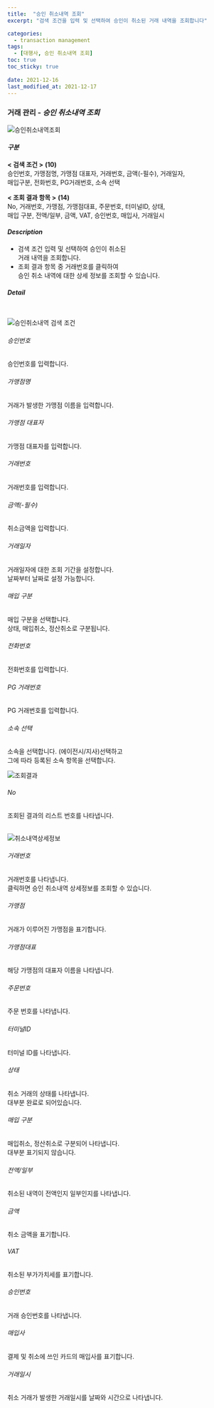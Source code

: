 ```yaml
---
title:  "승인 취소내역 조회"
excerpt: "검색 조건을 입력 및 선택하여 승인이 취소된 거래 내역을 조회합니다"

categories:
  - transaction management
tags:
  - [대행사, 승인 취소내역 조회]
toc: true
toc_sticky: true
 
date: 2021-12-16
last_modified_at: 2021-12-17
---
```

### 거래 관리 - *승인 취소내역 조회*
![승인취소내역조회](https://user-images.githubusercontent.com/95394003/146522512-f4ae0cff-da56-4ec5-b70f-f5badbb828e6.jpeg)

#### *구분* <br>
**< 검색 조건 >** **(10)**
<br>승인번호, 가맹점명, 가맹점 대표자, 거래번호, 금액(-필수), 거래일자,<br>매입구분, 전화번호, PG거래번호, 소속 선택

**< 조회 결과 항목 >** **(14)**
<br>No, 거래번호, 가맹점, 가맹점대표, 주문번호, 터미널ID, 상태,<br>매입 구분, 전액/일부, 금액, VAT, 승인번호, 매입사, 거래일시

#### *Description*
- 검색 조건 입력 및 선택하여 승인이 취소된<br>거래 내역을 조회합니다.
- 조회 결과 항목 중 거래번호를 클릭하여 <br>승인 취소 내역에 대한 상세 정보를 조회할 수 있습니다.

#### *Detail*
<br>

![승인취소내역 검색 조건](https://user-images.githubusercontent.com/95394003/146522696-41b79a05-6b54-4c71-ac24-5c953bafe5cb.jpeg)
###### 승인번호
승인번호를 입력합니다.

###### 가맹점명
거래가 발생한 가맹점 이름을 입력합니다.

###### 가맹점 대표자
가맹점 대표자를 입력합니다.

###### 거래번호
거래번호를 입력합니다.

###### 금액(-필수)
취소금액을 입력합니다.

###### 거래일자
거래일자에 대한 조회 기간을 설정합니다.<br>날짜부터 날짜로 설정 가능합니다.

###### 매입 구분
매입 구분을 선택합니다.<br>상태, 매입취소, 정산취소로 구분됩니다.

###### 전화번호
전화번호를 입력합니다.

###### PG 거래번호
PG 거래번호를 입력합니다.

###### 소속 선택
소속을 선택합니다. (에이전시/지사)선택하고<br>그에 따라 등록된 소속 항목을 선택합니다.


![조회결과](https://user-images.githubusercontent.com/95394003/146525370-18fc37e9-151d-4c47-80d0-ddde4b20aca4.png)

###### No
조회된 결과의 리스트 번호를 나타냅니다.
<br>
<br>

![취소내역상세정보](https://user-images.githubusercontent.com/95394003/146523476-5bc007ce-053e-4da3-a5c2-74ebecaf97a3.png)
###### 거래번호
거래번호를 나타냅니다.<br>클릭하면 승인 취소내역 상세정보를 조회할 수 있습니다.

###### 가맹점
거래가 이루어진 가맹점을 표기합니다.

###### 가맹점대표
해당 가맹점의 대표자 이름을 나타냅니다.

###### 주문번호
주문 번호를 나타냅니다.

###### 터미널ID
터미널 ID를 나타냅니다.

###### 상태
취소 거래의 상태를 나타냅니다.<br>대부분 완료로 되어있습니다.

###### 매입 구분
매입취소, 정산취소로 구분되어 나타냅니다.<br>
대부분 표기되지 않습니다.

###### 전액/일부
취소된 내역이 전액인지 일부인지를 나타냅니다.

###### 금액
취소 금액을 표기합니다.

###### VAT
취소된 부가가치세를 표기합니다.

###### 승인번호
거래 승인번호를 나타냅니다.

###### 매입사
결제 및 취소에 쓰인 카드의 매입사를 표기합니다.

###### 거래일시
취소 거래가 발생한 거래일시를 날짜와 시간으로 나타냅니다.